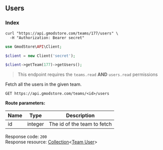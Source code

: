 ## Users

### Index

```shell
curl "https://api.gmodstore.com/teams/177/users" \
  -H "Authorization: Bearer secret"
```

```php
use GmodStore\API\Client;

$client = new Client('secret');

$client->getTeam(177)->getUsers();
```

> This endpoint requires the `teams.read` **AND** `users.read` permissions

Fetch all the users in the given team.

`GET https://api.gmodstore.com/teams/<id>/users`

**Route parameters:**

Name | Type | Description
---- | ---- | -----------
id | integer | The id of the team to fetch

Response code: `200`<br>
Response resource: [Collection](#resource-types-collection)<[Team User](#resource-types-team-user)>
